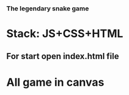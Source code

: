 ### The legendary snake game

# Stack: JS+CSS+HTML

## For start open index.html file

# All game in canvas
